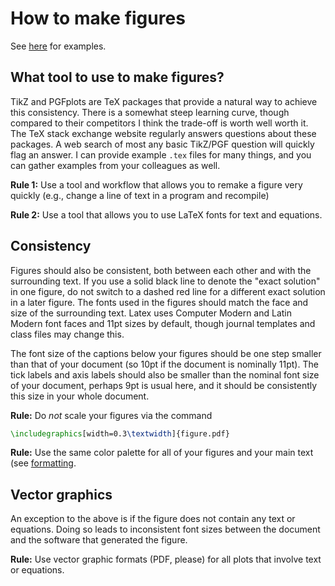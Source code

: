 # How to make figures

See [here](../templates/figures) for examples.

## What tool to use to make figures?

TikZ and PGFplots are TeX packages that provide a natural way to achieve this consistency.
There is a somewhat steep learning curve, though compared to their competitors I think the trade-off is worth well worth it. 
The TeX stack exchange website regularly answers questions about these packages. 
A web search of most any basic TikZ/PGF question will quickly flag an answer.
I can provide example `.tex` files for many things, and you can gather examples from your colleagues as well.

**Rule 1:** Use a tool and workflow that allows you to remake a figure very quickly (e.g., change a line of text in a program and recompile) 

**Rule 2:** Use a tool that allows you to use LaTeX fonts for text and equations.

## Consistency 

Figures should also be consistent, both between each other and with the surrounding text. 
If you use a solid black line to denote the "exact solution" in one figure, do not switch to a dashed red line for a different exact solution in a later figure. 
The fonts used in the figures should match the face and size of the surrounding text. 
Latex uses Computer Modern and Latin Modern font faces and 11pt sizes by default, though journal templates and class files may change this. 

The font size of the captions below your figures should be one step smaller than that of your document (so 10pt if the document is nominally 11pt).
The tick labels and axis labels should also be smaller than the nominal font size of your document, perhaps 9pt is usual here, and it should be consistently this size in your whole document.

**Rule:** Do _not_ scale your figures via the command
```tex
\includegraphics[width=0.3\textwidth]{figure.pdf}
```

**Rule:** Use the same color palette for all of your figures and your main text (see [formatting](formatting.md]).

## Vector graphics

An exception to the above is if the figure does not contain any text or equations.
Doing so leads to inconsistent font sizes between the document and the software that generated the figure. 

**Rule:** Use vector graphic formats (PDF, please) for all plots that involve text or equations.

